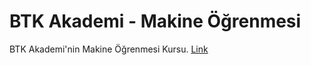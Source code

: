 # BTK Akademi - Makine Öğrenmesi
BTK Akademi'nin Makine Öğrenmesi Kursu.
[Link](https://www.btkakademi.gov.tr/portal/course/makine-ogrenmesi-30123)
